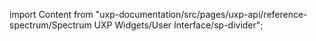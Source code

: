 
import Content from "uxp-documentation/src/pages/uxp-api/reference-spectrum/Spectrum UXP Widgets/User Interface/sp-divider";

<Content query="product=photoshop"/>
